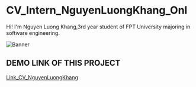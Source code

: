 # CV_Intern_NguyenLuongKhang_Onl
Hi! I'm Nguyen Luong Khang,3rd year student of FPT University majoring in software engineering.

![Banner](![share-banner](https://user-images.githubusercontent.com/96479575/193545719-2c9f677c-0d1c-4948-b0b5-02233dd325a6.jpg))

## DEMO LINK OF THIS PROJECT
[Link_CV_NguyenLuongKhang](https://khangnekk.github.io/CV_NguyenLuongKhang/)